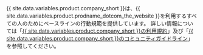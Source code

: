 {{ site.data.variables.product.company_short }}は、{{ site.data.variables.product.prodname_dotcom_the_website }}を利用するすべての人のためにベースラインの行動規範を提供しています。 詳しい情報については「[{{ site.data.variables.product.company_short }}の利用規約](/github/site-policy/github-terms-of-service)」及び「[{{ site.data.variables.product.company_short }}のコミュニティガイドライン](/github/site-policy/github-community-guidelines)」を参照してください。
